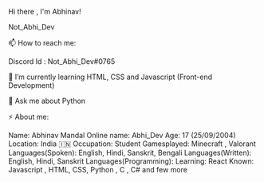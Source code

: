 Hi there , I'm Abhinav!
  



Not_Abhi_Dev




📫 How to reach me:

Discord Id : Not_Abhi_Dev#0765

🌱 I’m currently learning HTML, CSS and Javascript (Front-end Development)

💬 Ask me about Python

⚡ About me:

Name: Abhinav Mandal
Online name: Abhi_Dev
Age: 17 (25/09/2004)
Location: India 🇮🇳
Occupation: Student
Gamesplayed: Minecraft , Valorant
Languages(Spoken): English, Hindi, Sanskrit, Bengali
Languages(Written): English, Hindi, Sanskrit
Languages(Programming):
Learning: React
Known: Javascript , HTML, CSS, Python , C , C# and few more
